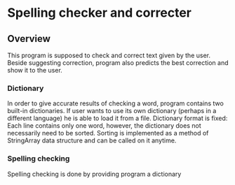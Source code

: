 # Spelling checker and correcter

## Overview
This program is supposed to check and correct text given by the user. Beside suggesting correction,
program also predicts the best correction and show it to the user.

### Dictionary
In order to give accurate results of checking a word, program contains two built-in dictionaries.
If user wants to use its own dictionary (perhaps in a different language) he is able to load it from a file.
Dictionary format is fixed: Each line contains only one word, however, the dictionary does not necessarily need to be sorted.
Sorting is implemented as a method of StringArray data structure and can be called on it anytime.  

### Spelling checking
Spelling checking is done by providing program a dictionary  
 